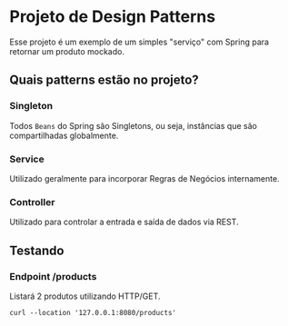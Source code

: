 # Projeto de Design Patterns

Esse projeto é um exemplo de um simples "serviço" com Spring para retornar um produto mockado.

## Quais patterns estão no projeto?

### Singleton
Todos `Beans` do Spring são Singletons, ou seja, instâncias que são compartilhadas globalmente.

### Service
Utilizado geralmente para incorporar Regras de Negócios internamente.

### Controller
Utilizado para controlar a entrada e saída de dados via REST.

## Testando 

### Endpoint /products
Listará 2 produtos utilizando HTTP/GET.

```curl
curl --location '127.0.0.1:8080/products'
```